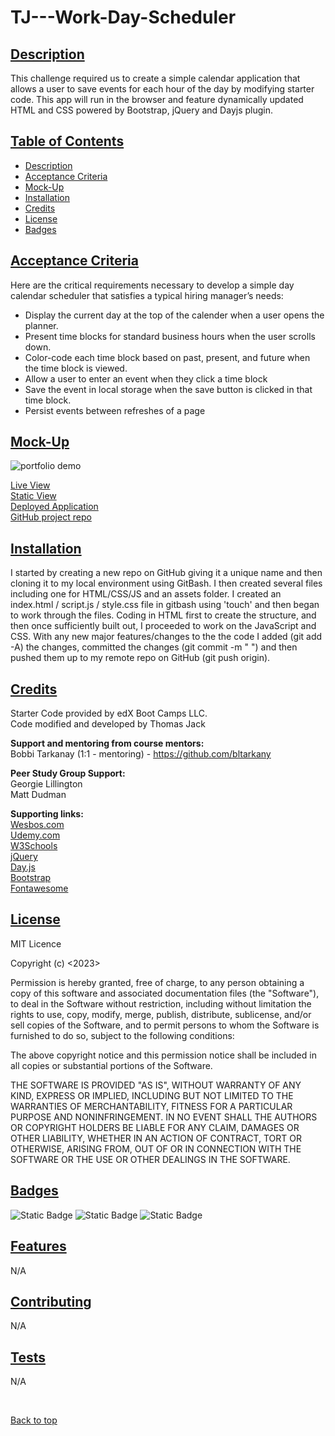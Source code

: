 # TJ---Work-Day-Scheduler

## [Description](#description)

This challenge required us to create a simple calendar application that allows a user to save events for each hour of the day by modifying starter code. This app will run in the browser and feature dynamically updated HTML and CSS powered by Bootstrap, jQuery and Dayjs plugin.

## [Table of Contents](#table-of-contents)

* [Description](#descrition)
* [Acceptance Criteria](#acceptance-criteria)
* [Mock-Up](#mock-up)
* [Installation](#installation)
* [Credits](#credits)
* [License](#license)
* [Badges](#badges)

## [Acceptance Criteria](#acceptance-criteria)

Here are the critical requirements necessary to develop a simple day calendar scheduler that satisfies a typical hiring manager’s needs:

* Display the current day at the top of the calender when a user opens the planner.
* Present time blocks for standard business hours when the user scrolls down.
* Color-code each time block based on past, present, and future when the time block is viewed.
* Allow a user to enter an event when they click a time block
* Save the event in local storage when the save button is clicked in that time block.
* Persist events between refreshes of a page

## [Mock-Up](#mock-up)

![portfolio demo](./assets/images/scheduler%20demo.gif)

[Live View](./assets/images/scheduler%20demo.gif)
<br>
[Static View](./assets/images/dayscheduler.png)
<br>
[Deployed Application](https://quikstart86.github.io/TJ---Work-Day-Scheduler/)
<br>
[GitHub project repo](https://github.com/quikstart86/TJ---Work-Day-Scheduler)

## [Installation](#installation)

I started by creating a new repo on GitHub giving it a unique name and then cloning it to my local environment using GitBash. I then created several files including one for HTML/CSS/JS and an assets folder. I created an index.html / script.js / style.css file in gitbash using 'touch' and then began to work through the files. Coding in HTML first to create the structure, and then once sufficiently built out, I proceeded to work on the JavaScript and CSS. With any new major features/changes to the the code I added (git add -A) the changes, committed the changes (git commit -m " ") and then pushed them up to my remote repo on GitHub (git push origin).

## [Credits](#credits)

Starter Code provided by edX Boot Camps LLC.
<br>
Code modified and developed by Thomas Jack

**Support and mentoring from course mentors:**
<br>
Bobbi Tarkanay (1:1 - mentoring) - https://github.com/bltarkany

**Peer Study Group Support:**
<br>
Georgie Lillington
<br>
Matt Dudman

**Supporting links:** <br>
[Wesbos.com](https://courses.wesbos.com/account/access/5de174daa0fbbc5276b71ef7/view/375483126)
<br>
[Udemy.com](https://www.udemy.com/course/the-complete-javascript-course/)
<br>
[W3Schools](https://www.w3schools.com/js/default.asp)
<br>
[jQuery](https://jqueryui.com/datepicker/#dropdown-month-year)
<br>
[Day.js](https://day.js.org/)
<br>
[Bootstrap](https://getbootstrap.com/docs/5.3/getting-started/introduction/)
<br>
[Fontawesome](https://fontawesome.com/)

## [License](#license)

MIT Licence

Copyright (c) <2023> <Thomas Jack>

Permission is hereby granted, free of charge, to any person obtaining a copy
of this software and associated documentation files (the "Software"), to deal
in the Software without restriction, including without limitation the rights
to use, copy, modify, merge, publish, distribute, sublicense, and/or sell
copies of the Software, and to permit persons to whom the Software is
furnished to do so, subject to the following conditions:

The above copyright notice and this permission notice shall be included in all
copies or substantial portions of the Software.

THE SOFTWARE IS PROVIDED "AS IS", WITHOUT WARRANTY OF ANY KIND, EXPRESS OR IMPLIED, INCLUDING BUT NOT LIMITED TO THE WARRANTIES OF MERCHANTABILITY, FITNESS FOR A PARTICULAR PURPOSE AND NONINFRINGEMENT. IN NO EVENT SHALL THE AUTHORS OR COPYRIGHT HOLDERS BE LIABLE FOR ANY CLAIM, DAMAGES OR OTHER LIABILITY, WHETHER IN AN ACTION OF CONTRACT, TORT OR OTHERWISE, ARISING FROM, OUT OF OR IN CONNECTION WITH THE SOFTWARE OR THE USE OR OTHER DEALINGS IN THE SOFTWARE.

## [Badges](#badges)

![Static Badge](https://img.shields.io/badge/JavaScript_50%25-orange)
![Static Badge](https://img.shields.io/badge/HTML_25%25-blue)
![Static Badge](https://img.shields.io/badge/CSS_25%25-Green)

## [Features](#features)

N/A

## [Contributing](#contributing)

N/A

## [Tests](#tests)

N/A

<br>

[Back to top](#top)

